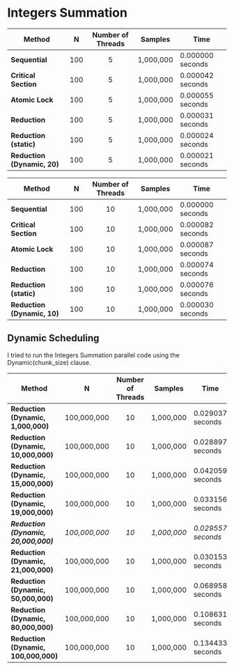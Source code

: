 # Integers Summation 

| Method | N | Number of Threads | Samples | Time |
|--------|---|:-:|---------|------|
| **Sequential** | 100 | 5 | 1,000,000 | 0.000000 seconds |
| **Critical Section** | 100 | 5 | 1,000,000 | 0.000042 seconds |
| **Atomic Lock** | 100 | 5 | 1,000,000 | 0.000055 seconds |
| **Reduction** | 100 | 5 | 1,000,000 | 0.000031 seconds |
| **Reduction (static)** | 100 | 5 | 1,000,000 | 0.000024 seconds |
| **Reduction (Dynamic, 20)** | 100 | 5 | 1,000,000 | 0.000021 seconds |

| Method | N | Number of Threads | Samples | Time |
|--------|---|:-:|---------|------|
| **Sequential** | 100 | 10 | 1,000,000 | 0.000000 seconds |
| **Critical Section** | 100 | 10 | 1,000,000 | 0.000082 seconds |
| **Atomic Lock** | 100 | 10 | 1,000,000 | 0.000087 seconds |
| **Reduction** | 100 | 10 | 1,000,000 | 0.000074 seconds |
| **Reduction (static)** | 100 | 10 | 1,000,000 | 0.000076 seconds |
| **Reduction (Dynamic, 10)** | 100 | 10 | 1,000,000 | 0.000030 seconds |

## Dynamic Scheduling 

I tried to run the Integers Summation parallel code using the Dynamic(chunk_size) clause. 

| Method | N | Number of Threads | Samples | Time |
|--------|---|:-:|---------|------|
| **Reduction (Dynamic, 1,000,000)** | 100,000,000 | 10 | 1,000,000 | 0.029037 seconds |
| **Reduction (Dynamic, 10,000,000)** | 100,000,000 | 10 | 1,000,000 | 0.028897 seconds |
| **Reduction (Dynamic, 15,000,000)** | 100,000,000 | 10 | 1,000,000 | 0.042059 seconds |
| **Reduction (Dynamic, 19,000,000)** | 100,000,000 | 10 | 1,000,000 | 0.033156 seconds |
| ***Reduction (Dynamic, 20,000,000)*** | *100,000,000* | *10* | *1,000,000* | *0.029557 seconds* |
| **Reduction (Dynamic, 21,000,000)** | 100,000,000 | 10 | 1,000,000 | 0.030153 seconds |
| **Reduction (Dynamic, 50,000,000)** | 100,000,000 | 10 | 1,000,000 | 0.068958 seconds|
| **Reduction (Dynamic, 80,000,000)** | 100,000,000 | 10 | 1,000,000 | 0.108631 seconds |
| **Reduction (Dynamic, 100,000,000)** | 100,000,000 | 10 | 1,000,000 | 0.134433 seconds |
